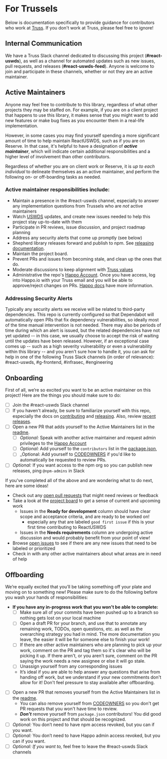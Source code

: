 # For Trussels

Below is documentation specifically to provide guidance for contributors who work at [Truss](https://github.com/trussworks). If you don't work at Truss, please feel free to ignore!

## Internal Communication

We have a Truss Slack channel dedicated to discussing this project (**#react-uswds**), as well as a channel for automated updates such as new issues, pull requests, and releases (**#react-uswds-feed**). Anyone is welcome to join and participate in these channels, whether or not they are an active maintainer.

## Active Maintainers

Anyone may feel free to contribute to this library, regardless of what other projects they may be staffed on. For example, if you are on a client project that happens to use this library, it makes sense that you might want to add new features or make bug fixes as you encounter them in a real-life implementation.

However, in some cases you may find yourself spending a more significant amount of time to help maintain ReactUSWDS, such as if you are on Reserve. In that case, it's helpful to have a designation of **_active maintainer_**, which will indicate certain additional responsibilities and a higher level of involvement than other contributors.

Regardless of whether you are on client work or Reserve, it is _up to each individual_ to delineate themselves as an active maintainer, and perform the following on- or off-boarding tasks as needed.

### Active maintainer responsibilities include:

- Maintain a presence in the #react-uswds channel, especially to answer any implementation questions from Trussels who are _not_ active maintainers
- Watch [USWDS](https://github.com/uswds/uswds) updates, and create new issues needed to help this project stay up-to-date with them
- Participate in PR reviews, issue discussion, and project roadmap planning
- Address any security alerts that come up promptly (see below)
- Shepherd library releases forward and publish to npm. See [releasing documentation](./docs/for_trussels.md). 
- Maintain the project board.
- Prevent PRs and issues from becoming stale, and clean up the ones that do.  
- Moderate discussions to keep alignment with [Truss values](https://truss.works/values)
- Administrative the repo's [Happo Account](https://happo.io/). Once you have access, log into Happo.io with your Truss email and you will be able to approve/reject changes on PRs. [Happo docs](https://docs.happo.io/docs/getting-started) have more information.

### Addressing Security Alerts

Typically any security alerts we receive will be related to third-party dependencies. This repo is currently configured so that Dependabot will automatically open PRs that fix dependency vulnerabilities, so ideally most of the time manual intervention is not needed. There may also be periods of time during which an alert is issued, but the related dependencies have not yet updated -- in this case, we usually choose to accept the risk of waiting until the updates have been released. However, if an exceptional case comes up -- such as a high severity vulnerability or even a vulnerability within this library -- and you aren't sure how to handle it, you can ask for help in one of the following Truss Slack channels (in order of relevance): #react-uswds, #g-frontend, #infrasec, #engineering

## Onboarding

First of all, we’re so excited you want to be an active maintainer on this project! Here are the things you should make sure to do:

- [ ] Join the #react-uswds Slack channel
- [ ] If you haven't already, be sure to familiarize yourself with this repo, especially the docs on [contributing](./contributing.md) and [releasing](./releasing.md). Also, review [recent releases](https://github.com/trussworks/react-uswds/releases).
- [ ] Open a new PR that adds yourself to the Active Maintainers list in the [readme](../README.md).
  - [ ] _Optional:_ Speak with another active maintainer and request admin privileges to the [Happo Account](https://happo.io/)
  - [ ] _Optional:_ Add yourself to the `contributors` list in the [package.json](../package.json),
  - [ ] _Optional: Add yourself to [CODEOWNERS](../CODEOWNERS) if you'd like to automatically be requested to review PRs.
- [ ] _Optional:_ If you want access to the npm org so you can publish new releases, ping `@npm-admins` in Slack

If you've completed all of the above and are wondering what to do next, here are some ideas!

- Check out any [open pull requests](https://github.com/trussworks/react-uswds/pulls) that might need reviews or feedback
- Take a look at the [project board](https://github.com/trussworks/react-uswds/projects/1) to get a sense of current and upcoming work
  - Issues in the **Ready for development** column should have clear scope and acceptance criteria, and are ready to be worked on!
    - especially any that are labeled `good first issue` if this is your first time contributing to ReactUSWDS
  - Issues in the **Needs requirements** column are undergoing active discussion and would probably benefit from your point of view!
- Browse [open issues](https://github.com/trussworks/react-uswds/issues) to see if there are any new issues that need to be labeled or prioritized
- Check in with any other active maintainers about what areas are in need of help

## Offboarding

We’re equally excited that you’ll be taking something off your plate and moving on to something new! Please make sure to do the following before you wash your hands of responsibilities:

- **If you have any in-progress work that you won't be able to complete:**
  - [ ] Make sure all of your commits have been pushed up to a branch so nothing gets lost on your local machine
  - [ ] Open a draft PR for your branch, and use that to annotate any remaining work, TODOs, open questions, etc. as well as the overarching strategy you had in mind. The more documentation you leave, the easier it will be for someone else to finish your work!
  - [ ] If there are other active maintainers who are planning to pick up your work, comment on the PR and tag them so it's clear who will be picking it up. If there aren't, or you aren't sure, comment on the PR saying the work needs a new assignee or else it will go stale.
  - [ ] Unassign yourself from any corresponding issues
  - It’s ideal if you are able to help answer any questions that arise from handing off work, but we understand if your new commitments don't allow for it! Don't feel pressure to stay available after offboarding.
- [ ] Open a new PR that removes yourself from the Active Maintainers list in the [readme](../README.md).
  - You can also remove yourself from [CODEOWNERS](../CODEOWNERS) so you don't get PR requests that you won't have time to review.
  - **_Don't_** remove yourself from `package.json` contributors! You did good work on this project and that should be recognized.
- [ ] _Optional:_ You don’t need to have npm access revoked, but you can if you want.
- [ ] _Optional:_ You don’t need to have Happo admin access revoked, but you can if you want.
- [ ] _Optional: If you want to,_ feel free to leave the #react-uswds Slack channels
